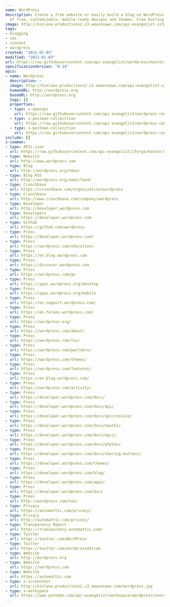 ```yaml
---
name: WordPress
description: Create a free website or easily build a blog on WordPress.com. Dozens
  of free, customizable, mobile-ready designs and themes. Free hosting and support.
image: http://kinlane-productions2.s3.amazonaws.com/api-evangelist-site/company/logos/WordPress-logotype-simplified.png
tags:
- blogging
- cms
- content
- wordpress
created: "2021-01-03"
modified: "2021-01-03"
url: https://raw.githubusercontent.com/api-evangelist/wordpress/master/apis.json
specificationVersion: "0.14"
apis:
- name: Wordpress
  description: ~
  image: http://kinlane-productions2.s3.amazonaws.com/api-evangelist-site/company/logos/WordPress-logotype-simplified.png
  humanURL: http://wordpress.org
  baseURL: http://wordpress.org
  tags: []
  properties:
  - type: x-openapi
    url: https://raw.githubusercontent.com/api-evangelist/wordpress-com/master/wordpress-api-v2-openapi.json
  - type: x-postman-collecction
    url: https://raw.githubusercontent.com/api-evangelist/wordpress-com/master/wordpress-api-v2-postman-collection.json
  - type: x-postman-collecction
    url: https://raw.githubusercontent.com/api-evangelist/wordpress-com/master/wordpress-api-v2-postman-collection.json
include: []
x-common:
- type: APIs.json
  url: https://raw.githubusercontent.com/api-evangelist/1forge/master/apis.json
- type: Website
  url: http://www.wordpress.com
- type: Blog
  url: http://wordpress.org/news/
- type: Blog RSS
  url: http://wordpress.org/news/feed/
- type: Crunchbase
  url: https://crunchbase.com/organization/wordpress
- type: Crunchbase
  url: http://www.crunchbase.com/company/wordpress
- type: Developer
  url: http://developer.wordpress.com
- type: Developers
  url: https://developer.wordpress.com
- type: Github
  url: https://github.com/wordpress
- type: Press
  url: https://developer.wordpress.com/
- type: Press
  url: https://wordpress.com/education/
- type: Press
  url: https://en.blog.wordpress.com
- type: Press
  url: https://discover.wordpress.com
- type: Press
  url: https://wordpress.com/go
- type: Press
  url: https://apps.wordpress.org/desktop
- type: Press
  url: https://apps.wordpress.org/mobile
- type: Press
  url: https://en.support.wordpress.com/
- type: Press
  url: https://en.forums.wordpress.com/
- type: Press
  url: https://wordpress.org/
- type: Press
  url: https://wordpress.com/about/
- type: Press
  url: https://wordpress.com/tos/
- type: Press
  url: https://wordpress.com/partners/
- type: Press
  url: https://wordpress.com/themes/
- type: Press
  url: https://wordpress.com/features/
- type: Press
  url: https://en.blog.wordpress.com/
- type: Press
  url: https://wordpress.com/activity/
- type: Press
  url: https://developer.wordpress.com/docs/
- type: Press
  url: https://developer.wordpress.com/docs/api/
- type: Press
  url: https://developer.wordpress.com/docs/api/console/
- type: Press
  url: https://developer.wordpress.com/docs/oauth2/
- type: Press
  url: https://developer.wordpress.com/docs/wpcc/
- type: Press
  url: https://developer.wordpress.com/docs/photon/
- type: Press
  url: https://developer.wordpress.com/docs/sharing-buttons/
- type: Press
  url: https://developer.wordpress.com/themes/
- type: Press
  url: https://developer.wordpress.com/blog/
- type: Press
  url: https://developer.wordpress.com/apps/
- type: Press
  url: https://developer.wordpress.com/docs
- type: Press
  url: http://wordpress.com/tos/
- type: Privacy
  url: https://automattic.com/privacy/
- type: Privacy
  url: http://automattic.com/privacy/
- type: Transparency Report
  url: https://transparency.automattic.com/
- type: Twitter
  url: https://twitter.com/WordPress
- type: Twitter
  url: https://twitter.com/wordpressdotcom
- type: Website
  url: http://wordpress.org
- type: Website
  url: https://wordpress.com
- type: Website
  url: https://automattic.com
- type: x-screenshot
  url: http://kinlane-productions2.s3.amazonaws.com/wordpress.jpg
- type: x-workspace
  url: https://www.postman.com/api-evangelist/workspace/wordpress/overview
...
```

